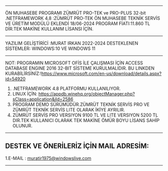 **********************************************************************************************************************************
ÖN MUHASEBE PROGRAMI ZÜMRÜT PRO-TEK  ve PRO-PLUS 32-bit .NETFRAMEWORK 4.8 :ZÜMRÜT PRO-TEK ÖN MUHASEBE  TEKNİK SERVİS VE ÜRETİM MODÜLÜ EKLENDİ  18/06-2024
PROGRAM FİATI:11.860 TL DİR.TEK MAKİNE KULLANIM LİSANSI İÇİN.
**********************************************************************************************************************************
YAZILIM GELİŞTİRİCİ :MURAT IRKAN 2022-2024  DESTEKLENEN SİSTEMLER: WINDOWS:10 VE WINDOWS 11 
**********************************************************************************************************************************
NOT:
PROGRAMIN MICROSOFT OFİS İLE ÇALIŞMASI İÇİN  ACCESS DATABASE ENGINE 2016 32-BIT SİSTEME KURULMALIDIR. 
BU LINKDEN KURABİLİRSİNİZ:!https://www.microsoft.com/en-us/download/details.aspx?id=54920
1. .NETFRAMEWORK 4.8 PLATFORMU KULLANILIYOR.
2. LINUX İÇİN: https://appdb.winehq.org/objectManager.php?sClass=application&iId=2586
3. PROGRAM DEMO SÜRÜMÜDÜR.ZÜMRÜT TEKNİK SERVİS PRO VE ZÜMRÜT TEKNİK SERVİS LITE OLARAK İKİYE AYRILIR.
4. ZÜMRÜT SERVİS PRO VERSIYON 9100 TL VE LITE VERSIYON 5200 TL DIR.TEK KULLANICI OLARAK TEK MAKİNE ÖMÜR BOYU LİSANS SAHİP OLUNUR.
**********************************************************************************************************************************
DESTEK VE ÖNERİLERİZ İÇİN MAIL ADRESİM:
----------------------------------------------------
1.E-MAIL : muratir1975@windowslive.com
___________________________________________________



